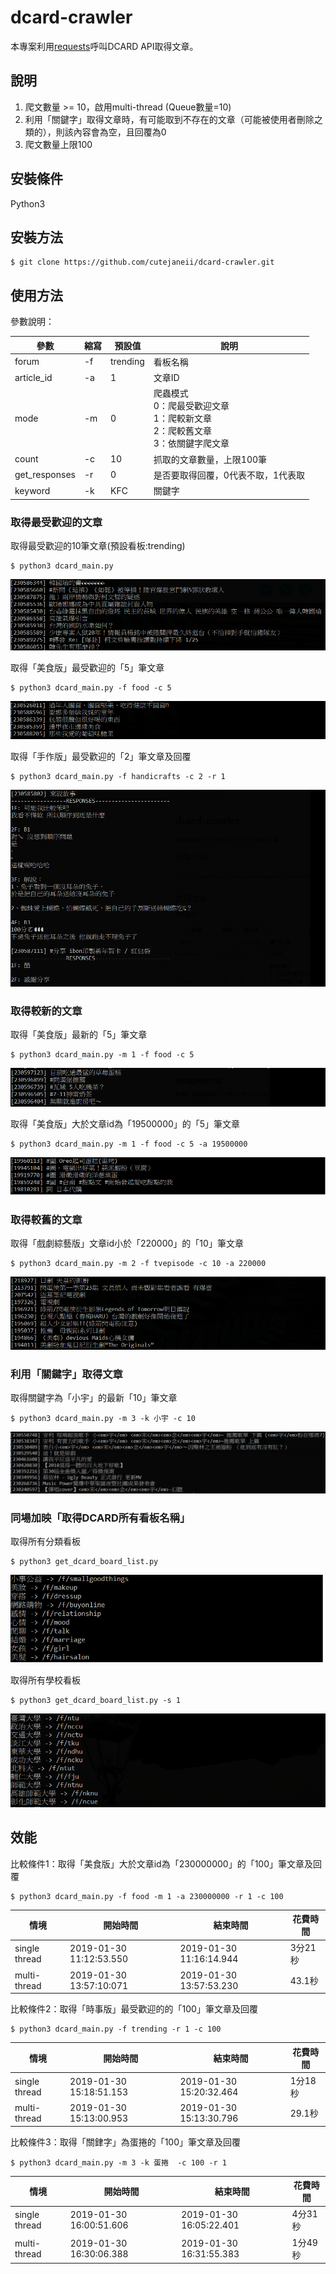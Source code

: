 # dcard-crawler

本專案利用[requests](https://github.com/requests/requests)呼叫DCARD API取得文章。

## 說明

1. 爬文數量 >= 10，啟用multi-thread (Queue數量=10)
2. 利用「關鍵字」取得文章時，有可能取到不存在的文章（可能被使用者刪除之類的），則該內容會為空，且回覆為0
3. 爬文數量上限100

## 安裝條件

Python3

## 安裝方法
<pre><code>$ git clone https://github.com/cutejaneii/dcard-crawler.git</code></pre>
## 使用方法
參數說明：

| 參數 | 縮寫 | 預設值 | 說明 | 
| ------ | ------ | ------ | ------ |
| forum | -f | trending | 看板名稱 |
| article_id | -a | 1 | 文章ID |
| mode | -m | 0 | 爬蟲模式<br> 0：爬最受歡迎文章<br>1：爬較新文章<br>2：爬較舊文章<br>3：依關鍵字爬文章 |
| count | -c | 10 | 抓取的文章數量，上限100筆 |
| get_responses | -r | 0 | 是否要取得回覆，0代表不取，1代表取 |
| keyword | -k | KFC | 關鍵字 |


### 取得最受歡迎的文章
取得最受歡迎的10筆文章(預設看板:trending)
<pre><code>$ python3 dcard_main.py</code></pre>

![image](https://github.com/cutejaneii/repo_imgs/blob/master/dcard-crawler/mode0_A.png)

取得「美食版」最受歡迎的「5」筆文章
<pre><code>$ python3 dcard_main.py -f food -c 5</code></pre>

![image](https://github.com/cutejaneii/repo_imgs/blob/master/dcard-crawler/mode0_B.png)

取得「手作版」最受歡迎的「2」筆文章及回覆
<pre><code>$ python3 dcard_main.py -f handicrafts -c 2 -r 1</code></pre>

![image](https://github.com/cutejaneii/repo_imgs/blob/master/dcard-crawler/mode0_C.png)

### 取得較新的文章

取得「美食版」最新的「5」筆文章
<pre><code>$ python3 dcard_main.py -m 1 -f food -c 5</code></pre>

![image](https://github.com/cutejaneii/repo_imgs/blob/master/dcard-crawler/mode1_A.png)

取得「美食版」大於文章id為「19500000」的「5」筆文章
<pre><code>$ python3 dcard_main.py -m 1 -f food -c 5 -a 19500000</code></pre>

![image](https://github.com/cutejaneii/repo_imgs/blob/master/dcard-crawler/mode1_B.png)

### 取得較舊的文章
取得「戲劇綜藝版」文章id小於「220000」的「10」筆文章
<pre><code>$ python3 dcard_main.py -m 2 -f tvepisode -c 10 -a 220000</code></pre>
![image](https://github.com/cutejaneii/repo_imgs/blob/master/dcard-crawler/mode2_A.png)

### 利用「關鍵字」取得文章

取得關鍵字為「小宇」的最新「10」筆文章
<pre><code>$ python3 dcard_main.py -m 3 -k 小宇 -c 10</code></pre>
![image](https://github.com/cutejaneii/repo_imgs/blob/master/dcard-crawler/mode3_A.png)

### 同場加映「取得DCARD所有看板名稱」

取得所有分類看板
<pre><code>$ python3 get_dcard_board_list.py</code></pre>
![image](https://github.com/cutejaneii/repo_imgs/blob/master/dcard-crawler/board_s0.png)

取得所有學校看板
<pre><code>$ python3 get_dcard_board_list.py -s 1</code></pre>
![image](https://github.com/cutejaneii/repo_imgs/blob/master/dcard-crawler/board_s1.png)

## 效能
比較條件1：取得「美食版」大於文章id為「230000000」的「100」筆文章及回覆
<pre><code>$ python3 dcard_main.py -f food -m 1 -a 230000000 -r 1 -c 100</code></pre>

| 情境 | 開始時間 | 結束時間 | 花費時間 | 
| ------ | ------ | ------ | ------ |
| single thread | 2019-01-30 11:12:53.550 | 2019-01-30 11:16:14.944 | 3分21秒 |
| multi-thread | 2019-01-30 13:57:10:071 | 2019-01-30 13:57:53.230 | 43.1秒 |

比較條件2：取得「時事版」最受歡迎的的「100」筆文章及回覆
<pre><code>$ python3 dcard_main.py -f trending -r 1 -c 100</code></pre>

| 情境 | 開始時間 | 結束時間 | 花費時間 | 
| ------ | ------ | ------ | ------ |
| single thread | 2019-01-30 15:18:51.153 | 2019-01-30 15:20:32.464 | 1分18秒 |
| multi-thread | 2019-01-30 15:13:00.953 | 2019-01-30 15:13:30.796 | 29.1秒 |

比較條件3：取得「關銉字」為蛋捲的「100」筆文章及回覆
<pre><code>$ python3 dcard_main.py -m 3 -k 蛋捲  -c 100 -r 1</code></pre>

| 情境 | 開始時間 | 結束時間 | 花費時間 | 
| ------ | ------ | ------ | ------ |
| single thread | 2019-01-30 16:00:51.606 | 2019-01-30 16:05:22.401 | 4分31秒 |
| multi-thread | 2019-01-30 16:30:06.388 | 2019-01-30 16:31:55.383 | 1分49秒 |
